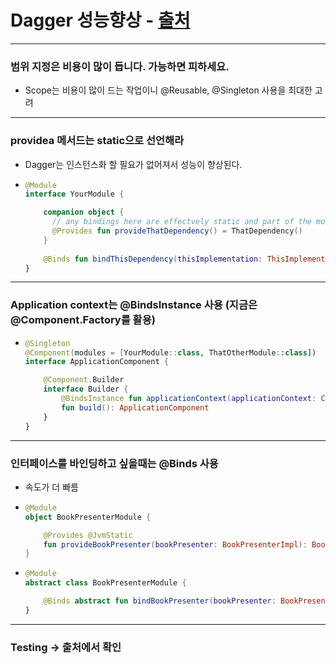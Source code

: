 # Dagger 성능향상 - [출처](https://proandroiddev.com/dagger-2-on-android-the-official-guidelines-you-should-be-following-2607fd6c002e)
---
### 범위 지정은 비용이 많이 듭니다. 가능하면 피하세요.
* Scope는 비용이 많이 드는 작업이니 @Reusable, @Singleton 사용을 최대한 고려
---
### providea 메서드는 static으로 선언해라
* Dagger는 인스턴스화 할 필요가 없어져서 성능이 향상된다.
* ```kotlin
  @Module
  interface YourModule {
  
      companion object {
        // any bindings here are effectvely static and part of the module
        @Provides fun provideThatDependency() = ThatDependency()
      }
      
      @Binds fun bindThisDependency(thisImplementation: ThisImplementation): ThisDependency
  }
---  
### Application context는 @BindsInstance 사용 (지금은 @Component.Factory를 활용)
* ```kotlin
  @Singleton
  @Component(modules = [YourModule::class, ThatOtherModule::class])
  interface ApplicationComponent {

      @Component.Builder
      interface Builder {
          @BindsInstance fun applicationContext(applicationContext: Context): Builder
          fun build(): ApplicationComponent
      }
  }
---
### 인터페이스를 바인딩하고 싶을때는 @Binds 사용
* 속도가 더 빠름
* ```kotlin
  @Module
  object BookPresenterModule {

      @Provides @JvmStatic
      fun provideBookPresenter(bookPresenter: BookPresenterImpl): BookPresenter = bookPresenter
  }
* ```kotlin
  @Module
  abstract class BookPresenterModule {
  
      @Binds abstract fun bindBookPresenter(bookPresenter: BookPresenterImpl): BookPresenter
  }
---
### Testing -> 출처에서 확인

  
